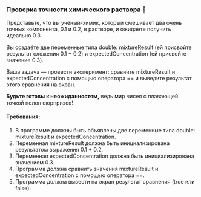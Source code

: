 
### Проверка точности химического раствора 🧪

Представьте, что вы учёный-химик, который смешивает два очень точных компонента, 0.1 и 0.2, в растворе, и ожидаете получить идеально 0.3.

Вы создаёте две переменные типа double: mixtureResult (ей присвойте результат сложения 0.1 + 0.2) и expectedConcentration (ей присвойте значение 0.3).

Ваша задача — провести эксперимент: сравните mixtureResult и expectedConcentration с помощью оператора == и выведите результат этого сравнения на экран.

**Будьте готовы к неожиданностям,** ведь мир чисел с плавающей точкой полон сюрпризов!

#### Требования:
1. В программе должны быть объявлены две переменные типа double: mixtureResult и expectedConcentration.
2. Переменная mixtureResult должна быть инициализирована результатом выражения 0.1 + 0.2.
3. Переменная expectedConcentration должна быть инициализирована значением 0.3.
4. Программа должна сравнить значения mixtureResult и expectedConcentration с помощью оператора ==.
5. Программа должна вывести на экран результат сравнения (true или false).

